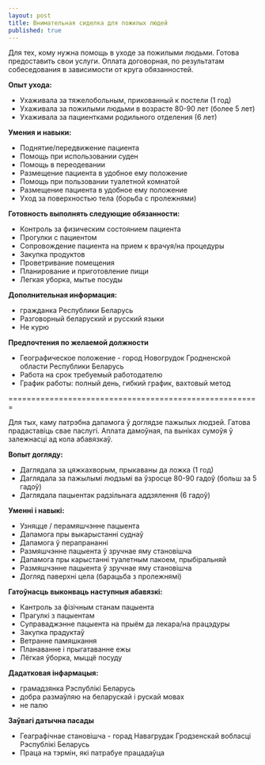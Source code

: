 ```yaml
---
layout: post
title: Внимательная сиделка для пожилых людей
published: true
---
```


Для тех, кому нужна помощь в уходе за пожилыми людьми. Готова предоставить свои услуги. Оплата договорная, по результатам собеседования в зависимости от круга обязанностей.

**Опыт ухода:**
- Ухаживала за тяжелобольным, прикованный к постели (1 год)
- Ухаживала за пожилыми людьми в возрасте 80-90 лет (более 5 лет)
- Ухаживала за пациентками родильного отделения (6 лет)

**Умения и навыки:**
- Поднятие/передвижение пациента
- Помощь при использовании суден
- Помощь в переодевании
- Размещение пациента в удобное ему положение 
- Помощь при пользовании туалетной комнатой
- Размещение пациента в удобное ему положение
- Уход за поверхностью тела (борьба с пролежнями)

**Готовность выполнять следующие обязанности:**
- Контроль за физическим состоянием пациента
- Прогулки с пациентом
- Сопровождение пациента на прием к врачуя/на процедуры
- Закупка продуктов
- Проветривание помещения 
- Планирование и приготовление пищи
- Легкая уборка, мытье посуды

**Дополнительная информация:**
- гражданка Республики Беларусь
- Разговорный беларуский и русский языки
- Не курю

**Предпочтения по желаемой должности**
- Географическое положение - город Новогрудок Гродненской области Республики Беларусь
- Работа на срок требуемый работодателю
- График работы: полный день, гибкий график, вахтовый метод

=======================================================

Для тых, каму патрэбна дапамога ў доглядзе пажылых людзей. Гатова прадаставіць свае паслугі. Аплата дамоўная, па выніках сумоўя ў залежнасці ад кола абавязкаў.

**Вопыт догляду:**

- Даглядала за цяжкахворым, прыкаваны да ложка (1 год)
- Даглядала за пажылымі людзьмі ва ўзросце 80-90 гадоў (больш за 5 гадоў)
- Даглядала пацыентак радзільнага аддзялення (6 гадоў)

**Уменні і навыкі:**

- Узняцце / перамяшчэнне пацыента
- Дапамога пры выкарыстанні суднаў
- Дапамога ў перапрананні
- Размяшчэнне пацыента ў зручнае яму становішча
- Дапамога пры карыстанні туалетным пакоем, прыбіральняй
- Размяшчэнне пацыента ў зручнае яму становішча
- Догляд паверхні цела (барацьба з пролежнямі)

**Гатоўнасць выконваць наступныя абавязкі:**

- Кантроль за фізічным станам пацыента
- Прагулкі з пацыентам
- Суправаджэнне пацыента на прыём да лекара/на працэдуры
- Закупка прадуктаў
- Ветранне памяшкання
- Планаванне і прыгатаванне ежы
- Лёгкая ўборка, мыццё посуду

**Дадатковая інфармацыя:**

- грамадзянка Рэспублікі Беларусь
- добра размаўляю на беларускай і рускай мовах
- не палю

**Заўвагі датычна пасады**

- Геаграфічнае становішча - горад Навагрудак Гродзенскай вобласці Рэспублікі Беларусь
- Праца на тэрмін, які патрабуе працадаўца

